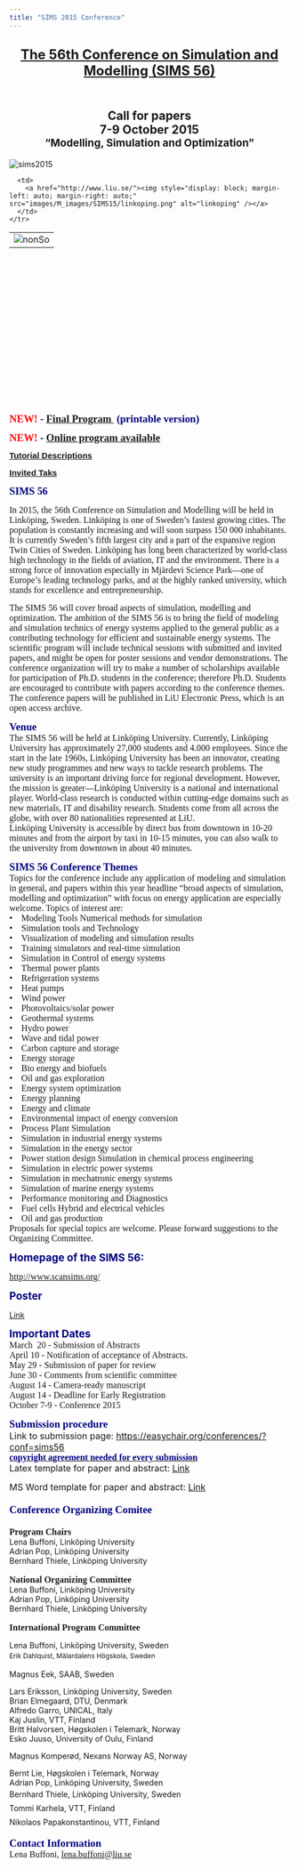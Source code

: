 ```yaml
---
title: "SIMS 2015 Conference"
---
```

<h2 style="text-align: center;">
  <span style="font-size: 18pt;"><a href="http://www.scansims.org/">The 56th Conference on Simulation and Modelling (SIMS 56)</a></span>
</h2>

<h2 style="text-align: center;">
  <br />Call for papers<br />7-9 October 2015 <br /><span style="font-size: 14pt;">“Modelling, Simulation and Optimization”</span>
</h2>

<img style="display: block; margin-left: auto; margin-right: auto;" src="images/M_images/SIMS15/sims2015.jpg" alt="sims2015" />

<table style="height: 279px; width: 692px;" border="0" align="center">
  <tbody>
    <tr>
      <td>
        <img style="display: block; margin-left: auto; margin-right: auto;" src="images/M_images/SIMS15/nonSo.jpg" alt="nonSo" />
      </td>
      
      <td>
        <a href="http://www.liu.se/"><img style="display: block; margin-left: auto; margin-right: auto;" src="images/M_images/SIMS15/linkoping.png" alt="linkoping" /></a>
      </td>
    </tr>
  </tbody>
</table>

&nbsp;

**<span style="font-family: 'times new roman', times; font-size: 14pt; color: #000080;"><span color="#800080" face="Calibri, sans-serif" style="color: #800080; font-family: Calibri, sans-serif;"><span style="line-height: normal; font-size: 15px;"><strong style="line-height: 19.8px;"><span style="font-family: 'times new roman', times; font-size: 14pt; color: #000080;"><span style="color: #ff0000;">NEW!</span>&nbsp;-&nbsp;<a href="images/M_images/SIMS15/Sims2015Program.pdf">Final Program&nbsp;</a>&nbsp;(printable version)</span></strong></span></span></span>**

**<span style="font-family: 'times new roman', times; font-size: 14pt; color: #000080;"><span color="#800080" face="Calibri, sans-serif" style="color: #800080; font-family: Calibri, sans-serif;"><span style="line-height: normal; font-size: 15px;"><strong style="line-height: 19.8px;"><span style="font-family: 'times new roman', times; font-size: 14pt; color: #000080;"><span style="color: #ff0000;">NEW!&nbsp;<strong><span style="font-family: 'times new roman', times; font-size: 14pt; color: #000080;"><span color="#800080" face="Calibri, sans-serif" style="color: #800080; font-family: Calibri, sans-serif;"><span style="line-height: normal; font-size: 15px;"><strong style="line-height: 19.8px;"><span style="font-family: 'times new roman', times; font-size: 14pt; color: #000080;">- <a href="http://easychair.org/smart-program/SIMS56/index.html">Online program available</a><a href="images/M_images/SIMS15/Sims2015Program.pdf"><br /></a></span></strong></span></span></span></strong></span></span></strong></span></span></span>**

**<span style="font-family: 'times new roman', times; font-size: 14pt; color: #000080;"><span color="#800080" face="Calibri, sans-serif" style="color: #800080; font-family: Calibri, sans-serif;"><span style="line-height: normal; font-size: 15px;"><a href="index.php?option=com_content&view=article&id=163:sims-tutorials&catid=2&Itemid=273">Tutorial Descriptions</a></span></span></span>**

**<span style="font-family: 'times new roman', times; font-size: 14pt; color: #000080;"><span color="#800080" face="Calibri, sans-serif" style="color: #800080; font-family: Calibri, sans-serif;"><span style="line-height: normal; font-size: 15px;"><a href="index.php?option=com_content&view=article&id=164:sims-2015-invited-talks&catid=2&Itemid=273">Invited Taks</a>&nbsp;<a href="/images/M_images/SIMS15/GrantOfCopyrightLicense.pdf"><br /></a></span></span></span>**

**<span style="font-family: times new roman,times; font-size: 14pt; color: #000080;">SIMS 56</span>**

<span style="font-family: times new roman,times; font-size: 12pt;">In 2015, the 56th Conference on Simulation and Modelling will be held in Linköping, Sweden. Linköping is one of Sweden’s fastest growing cities. The population is constantly increasing and will soon surpass 150 000 inhabitants. It is currently Sweden’s fifth largest city and a part of the expansive region Twin Cities of Sweden. Linköping has long been characterized by world-class high technology in the fields of aviation, IT and the environment. There is a strong force of innovation especially in Mjärdevi Science Park—one of Europe’s leading technology parks, and at the highly ranked university, which stands for excellence and entrepreneurship.</span>

<span style="font-family: times new roman,times; font-size: 12pt;">The SIMS 56 will cover broad aspects of simulation, modelling and optimization. The ambition of the SIMS 56 is to bring the field of modeling and simulation technics of energy systems applied to the general public as a contributing technology for efficient and sustainable energy systems. The scientific program will include technical sessions with submitted and invited papers, and might be open for poster sessions and vendor demonstrations. The conference organization will try to make a number of scholarships available for participation of Ph.D. students in the conference; therefore Ph.D. Students are encouraged to contribute with papers according to the conference themes. The conference papers will be published in LiU Electronic Press, which is an open access archive.</span>

**<span style="font-family: times new roman,times; font-size: 14pt; color: #000080;">Venue</span>**  
<span style="font-family: times new roman,times; font-size: 12pt;">The SIMS 56 will be held at Linköping University. Currently, Linköping University has approximately 27,000 students and 4.000 employees. Since the start in the late 1960s, Linköping University has been an innovator, creating new study programmes and new ways to tackle research problems. The university is an important driving force for regional development. However, the mission is greater—Linköping University is a national and international player. World-class research is conducted within cutting-edge domains such as new materials, IT and disability research. Students come from all across the globe, with over 80 nationalities represented at LiU.</span>  
<span style="font-family: times new roman,times; font-size: 12pt;">Linköping University is accessible by direct bus from downtown in 10-20 minutes and from the airport by taxi in 10-15 minutes, you can also walk to the university from downtown in about 40 minutes.</span>

<span style="color: #000080;"><strong><span style="font-family: times new roman,times; font-size: 14pt;">SIMS 56 Conference Themes</span></strong></span>  
<span style="font-family: times new roman,times; font-size: 12pt;">Topics for the conference include any application of modeling and simulation in general, and papers within this year headline “broad aspects of simulation, modelling and optimization” with focus on energy application are especially welcome. Topics of interest are:</span>  
<span style="font-family: times new roman,times; font-size: 12pt;">•&nbsp;&nbsp; &nbsp;Modeling Tools Numerical methods for simulation </span>  
<span style="font-family: times new roman,times; font-size: 12pt;">•&nbsp;&nbsp; &nbsp;Simulation tools and Technology </span>  
<span style="font-family: times new roman,times; font-size: 12pt;">•&nbsp;&nbsp; &nbsp;Visualization of modeling and simulation results </span>  
<span style="font-family: times new roman,times; font-size: 12pt;">•&nbsp;&nbsp; &nbsp;Training simulators and real‐time simulation </span>  
<span style="font-family: times new roman,times; font-size: 12pt;">•&nbsp;&nbsp; &nbsp;Simulation in Control of energy systems </span>  
<span style="font-family: times new roman,times; font-size: 12pt;">•&nbsp;&nbsp; &nbsp;Thermal power plants </span>  
<span style="font-family: times new roman,times; font-size: 12pt;">•&nbsp;&nbsp; &nbsp;Refrigeration systems </span>  
<span style="font-family: times new roman,times; font-size: 12pt;">•&nbsp;&nbsp; &nbsp;Heat pumps </span>  
<span style="font-family: times new roman,times; font-size: 12pt;">•&nbsp;&nbsp; &nbsp;Wind power </span>  
<span style="font-family: times new roman,times; font-size: 12pt;">•&nbsp;&nbsp; &nbsp;Photovoltaics/solar power </span>  
<span style="font-family: times new roman,times; font-size: 12pt;">•&nbsp;&nbsp; &nbsp;Geothermal systems </span>  
<span style="font-family: times new roman,times; font-size: 12pt;">•&nbsp;&nbsp; &nbsp;Hydro power </span>  
<span style="font-family: times new roman,times; font-size: 12pt;">•&nbsp;&nbsp; &nbsp;Wave and tidal power </span>  
<span style="font-family: times new roman,times; font-size: 12pt;">•&nbsp;&nbsp; &nbsp;Carbon capture and storage </span>  
<span style="font-family: times new roman,times; font-size: 12pt;">•&nbsp;&nbsp; &nbsp;Energy storage </span>  
<span style="font-family: times new roman,times; font-size: 12pt;">•&nbsp;&nbsp; &nbsp;Bio energy and biofuels</span>  
<span style="font-family: times new roman,times; font-size: 12pt;">•&nbsp;&nbsp; &nbsp;Oil and gas exploration </span>  
<span style="font-family: times new roman,times; font-size: 12pt;">•&nbsp;&nbsp; &nbsp;Energy system optimization </span>  
<span style="font-family: times new roman,times; font-size: 12pt;">•&nbsp;&nbsp; &nbsp;Energy planning </span>  
<span style="font-family: times new roman,times; font-size: 12pt;">•&nbsp;&nbsp; &nbsp;Energy and climate </span>  
<span style="font-family: times new roman,times; font-size: 12pt;">•&nbsp;&nbsp; &nbsp;Environmental impact of energy conversion </span>  
<span style="font-family: times new roman,times; font-size: 12pt;">•&nbsp;&nbsp; &nbsp;Process Plant Simulation </span>  
<span style="font-family: times new roman,times; font-size: 12pt;">•&nbsp;&nbsp; &nbsp;Simulation in industrial energy systems </span>  
<span style="font-family: times new roman,times; font-size: 12pt;">•&nbsp;&nbsp; &nbsp;Simulation in the energy sector </span>  
<span style="font-family: times new roman,times; font-size: 12pt;">•&nbsp;&nbsp; &nbsp;Power station design Simulation in chemical process engineering </span>  
<span style="font-family: times new roman,times; font-size: 12pt;">•&nbsp;&nbsp; &nbsp;Simulation in electric power systems </span>  
<span style="font-family: times new roman,times; font-size: 12pt;">•&nbsp;&nbsp; &nbsp;Simulation in mechatronic energy systems </span>  
<span style="font-family: times new roman,times; font-size: 12pt;">•&nbsp;&nbsp; &nbsp;Simulation of marine energy systems </span>  
<span style="font-family: times new roman,times; font-size: 12pt;">•&nbsp;&nbsp; &nbsp;Performance monitoring and Diagnostics </span>  
<span style="font-family: times new roman,times; font-size: 12pt;">•&nbsp;&nbsp; &nbsp;Fuel cells Hybrid and electrical vehicles </span>  
<span style="font-family: times new roman,times; font-size: 12pt;">•&nbsp;&nbsp; &nbsp;Oil and gas production</span>  
<span style="font-family: times new roman,times; font-size: 12pt;">Proposals for special topics are welcome. Please forward suggestions to the Organizing Committee.</span>

**<span style="font-size: 12pt; color: #000080;"><span style="font-size: 14pt;">Homepage of the SIMS 56:</span> </span>**

<span style="font-family: times new roman,times; font-size: 12pt;"><a href="http://www.scansims.org/">http://www.scansims.org/</a><a></a></span>

**<span style="font-size: 12pt; color: #000080;"><span style="font-size: 14pt;">Poster</span></span>**

[Link][73]

<span style="color: #000080; font-size: 14pt;"><strong>Important Dates</strong></span>  
<span style="font-family: times new roman,times; font-size: 12pt;">March&nbsp; 20 - Submission of Abstracts</span>  
<span style="font-family: times new roman,times; font-size: 12pt;">April 10 - Notification of acceptance of Abstracts.</span>  
<span style="font-family: times new roman,times; font-size: 12pt;">May 29 - Submission of paper for review </span>  
<span style="font-family: times new roman,times; font-size: 12pt;">June 30 - Comments from scientific committee </span>  
<span style="font-family: times new roman,times; font-size: 12pt;">August 14 - Camera‐ready manuscript</span>  
<span style="font-family: times new roman,times; font-size: 12pt;">August 14 - Deadline for Early Registration</span>  
<span style="font-family: times new roman,times; font-size: 12pt;">October 7-9 - Conference 2015</span>  
<span style="font-family: times new roman,times; font-size: 12pt;"></span>

**<span style="font-size: 14pt; font-family: times new roman,times; color: #000080;">Submission procedure</span>**  
<span style="font-size: 12pt;">Link to submission page: <a href="https://easychair.org/conferences/?conf=sims56">https://easychair.org/conferences/?conf=sims56<br /></a><strong style="line-height: 19.8px;"><span style="font-family: 'times new roman', times; font-size: 14pt; color: #000080;"><span color="#800080" face="Calibri, sans-serif" style="color: #800080; font-family: Calibri, sans-serif;"><span style="line-height: normal; font-size: 15px;"><strong style="line-height: 19.8px;"><span style="font-family: 'times new roman', times; font-size: 14pt; color: #000080;"><a href="http://www.trippus.net/participants_sims_56"><span style="color: #ff0000;"></span></a></span></strong></span></span></span></strong><a href="/images/M_images/SIMS15/GrantOfCopyrightLicense.pdf"><strong><span style="font-family: 'times new roman', times; font-size: 14pt; color: #000080;"><span color="#800080" face="Calibri, sans-serif" style="color: #800080; font-family: Calibri, sans-serif;"><span style="line-height: normal; font-size: 15px;"><span style="font-family: 'times new roman', times; font-size: 14pt; color: #000080;"><span style="font-size: 12pt;">copyright agreement needed for every submission</span></span></span></span></span></strong></a></span>  
<span style="font-size: 12pt;">Latex template for paper and abstract: <a href="/images/docs/SIMS2015-paper-abstract-pdfLaTeX-template.zip">Link</a></span>

<span style="font-size: 12pt;">MS Word template for paper and abstract: <a href="images/docs/SIMS2015-paper-and-abstract-MSWord-templates.zip">Link</a></span>

<span style="font-size: 14pt;"></span><span style="font-size: 14pt;"><strong style="color: #000080; font-size: 18.6666660308838px; line-height: 33.5999984741211px;"><span style="font-family: 'times new roman',times;">Conference Organizing Comitee</span></strong></span>

**<span style="font-family: times new roman,times; font-size: 12pt;">Program Chairs</span>**  
Lena Buffoni, Linköping University   
Adrian Pop, Linköping University  
Bernhard Thiele, Linköping University   
&nbsp;  
**<span style="font-family: times new roman,times; font-size: 12pt;">National Organizing Committee</span>**  
Lena Buffoni, Linköping University   
Adrian Pop, Linköping University  
Bernhard Thiele, Linköping University   
&nbsp;  
<span style="font-size: 12pt; font-family: times new roman,times;"><strong>International Program Committee</strong></span>

Lena Buffoni, Linköping University, Sweden  
<span style="font-size: 12px; line-height: 21px;">Erik Dahlquist, Mälardalens Högskola, Sweden</span>

Magnus Eek, SAAB, Sweden

Lars Eriksson, Linköping University, Sweden  
Brian Elmegaard, DTU, Denmark  
Alfredo Garro, UNICAL, Italy  
Kaj Juslin, VTT, Finland  
Britt Halvorsen,&nbsp;Høgskolen i Telemark, Norway  
Esko Juuso, University of Oulu, Finland

Magnus Komperød, Nexans Norway AS, Norway

Bernt Lie, Høgskolen i Telemark, Norway  
Adrian Pop, Linköping University, Sweden  
<span style="line-height: 1.8;">Bernhard Thiele, Linköping University, Sweden<br />Tommi Karhela, VTT, Finland<br />Nikolaos Papakonstantinou, VTT, Finland</span>

**<span style="font-family: times new roman,times; font-size: 14pt; color: #000080;">Contact Information</span>**  
<span style="font-family: times new roman,times; font-size: 12pt;">Lena Buffoni, <a href="mailto:lena.buffoni@liu.se">lena.buffoni@liu.se</a></span>

&nbsp;

 [73]: images/M_images/SIMS15/SIMS2015_poster.pdf
